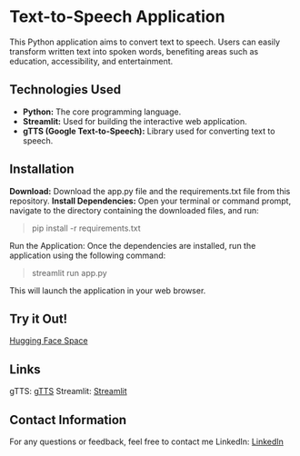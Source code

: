 # Text-to-Speech Application
This Python application aims to convert text to speech. Users can easily transform written text into spoken words, benefiting areas such as education, accessibility, and entertainment.

## Technologies Used
* **Python:** The core programming language.
* **Streamlit:** Used for building the interactive web application.
* **gTTS (Google Text-to-Speech):** Library used for converting text to speech.

## Installation
**Download:** Download the app.py file and the requirements.txt file from this repository.
**Install Dependencies:** Open your terminal or command prompt, navigate to the directory containing the downloaded files, and run:

> pip install -r requirements.txt

Run the Application: Once the dependencies are installed, run the application using the following command:

> streamlit run app.py

This will launch the application in your web browser.

## Try it Out!
[Hugging Face Space](https://huggingface.co/spaces/hanifekaptan/Text_To_Speech_BC)

## Links
gTTS: [gTTS](https://pypi.org/project/gTTS/)
Streamlit: [Streamlit](https://streamlit.io/)

## Contact Information
For any questions or feedback, feel free to contact me
LinkedIn: [LinkedIn](https://www.linkedin.com/in/hanifekaptan-u1f90d/)
